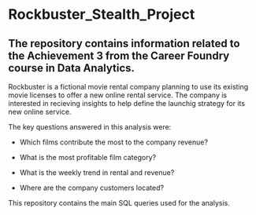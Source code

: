 # Rockbuster_Stealth_Project

## The repository contains information related to the Achievement 3 from the Career Foundry course in Data Analytics.

Rockbuster is a fictional movie rental company planning to use its existing movie licenses to offer a new online rental service.
The company is interested in recieving insights to help define the launchig strategy for its new online service.

The key questions answered in this analysis were:

* Which films contribute the most to the company revenue?

* What is the most profitable film category?

* What is the weekly trend in rental and revenue?

* Where are the company customers located?


This repository contains the main SQL queries used for the analysis.
